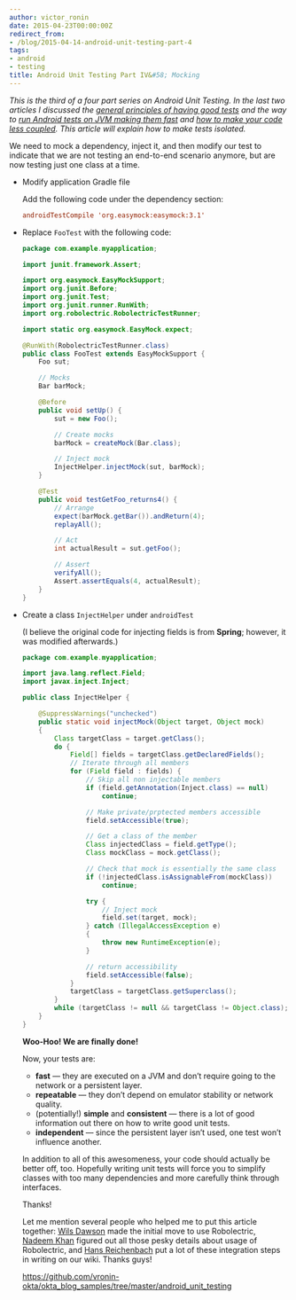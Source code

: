 ```yaml
---
author: victor_ronin
date: 2015-04-23T00:00:00Z
redirect_from:
- /blog/2015-04-14-android-unit-testing-part-4
tags:
- android
- testing
title: Android Unit Testing Part IV&#58; Mocking
---
```


*This is the third of a four part series on Android Unit Testing. In
the last two articles I discussed the [general principles of having
good
tests](https://www.okta.com/blog/2015/01/android-unit-testing-part-i-what-makes-strong-test-automation/)
and the way to [run Android tests on JVM making them
fast](/blog/2015/04/07/android-unit-testing-part-2) and [how to make
your code less coupled](/blog/2015/04/14/android-unit-testing-part-3).
This article will explain how to make tests isolated.*

We need to mock a dependency, inject it, and then modify our test to
indicate that we are not testing an end-to-end scenario anymore, but
are now testing just one class at a time.

-   Modify application Gradle file

    Add the following code under the dependency section:

    ~~~ conf
    androidTestCompile 'org.easymock:easymock:3.1'
    ~~~

-   Replace `FooTest` with the following code:

    ~~~ java
    package com.example.myapplication;

    import junit.framework.Assert;

    import org.easymock.EasyMockSupport;
    import org.junit.Before;
    import org.junit.Test;
    import org.junit.runner.RunWith;
    import org.robolectric.RobolectricTestRunner;

    import static org.easymock.EasyMock.expect;

    @RunWith(RobolectricTestRunner.class)
    public class FooTest extends EasyMockSupport {
        Foo sut;

        // Mocks
        Bar barMock;

        @Before
        public void setUp() {
            sut = new Foo();

            // Create mocks
            barMock = createMock(Bar.class);

            // Inject mock
            InjectHelper.injectMock(sut, barMock);
        }

        @Test
        public void testGetFoo_returns4() {
            // Arrange
            expect(barMock.getBar()).andReturn(4);
            replayAll();

            // Act
            int actualResult = sut.getFoo();

            // Assert
            verifyAll();
            Assert.assertEquals(4, actualResult);
        }
    }
    ~~~
-   Create a class `InjectHelper` under `androidTest`

    (I believe the original code for injecting fields is from **Spring**; however, it was modified afterwards.)

    ~~~ java
    package com.example.myapplication;

    import java.lang.reflect.Field;
    import javax.inject.Inject;

    public class InjectHelper {

        @SuppressWarnings("unchecked")
        public static void injectMock(Object target, Object mock)
        {
            Class targetClass = target.getClass();
            do {
                Field[] fields = targetClass.getDeclaredFields();
                // Iterate through all members
                for (Field field : fields) {
                    // Skip all non injectable members
                    if (field.getAnnotation(Inject.class) == null)
                        continue;

                    // Make private/prptected members accessible
                    field.setAccessible(true);

                    // Get a class of the member
                    Class injectedClass = field.getType();
                    Class mockClass = mock.getClass();

                    // Check that mock is essentially the same class
                    if (!injectedClass.isAssignableFrom(mockClass))
                        continue;

                    try {
                        // Inject mock
                        field.set(target, mock);
                    } catch (IllegalAccessException e)
                    {
                        throw new RuntimeException(e);
                    }

                    // return accessibility
                    field.setAccessible(false);
                }
                targetClass = targetClass.getSuperclass();
            }
            while (targetClass != null && targetClass != Object.class);
        }
    }
    ~~~

    **Woo-Hoo! We are finally done!**

    Now, your tests are:

    -   **fast** — they are executed on a JVM and don’t require going to the network or a persistent layer.
    -   **repeatable** — they don’t depend on emulator stability or network quality.
    -   (potentially!) **simple** and **consistent** — there is a lot of good information out there on how to write good unit tests.
    -   **independent** — since the persistent layer isn’t used, one test won’t influence another.

    In addition to all of this awesomeness, your code should actually be
    better off, too. Hopefully writing unit tests will force you to
    simplify classes with too many dependencies and more carefully think
    through interfaces.

    Thanks!

    Let me mention several people who helped me to put this article
    together: [Wils Dawson](https://www.linkedin.com/pub/william-dawson/43/140/837) made the initial move to use Robolectric,
    [Nadeem Khan](https://www.linkedin.com/in/nadeemlinkedin) figured out all those pesky details about usage of
    Robolectric, and [Hans Reichenbach](https://www.linkedin.com/pub/hans-reichenbach/20/94b/5b8) put a lot of these integration
    steps in writing on our wiki. Thanks guys!

    <https://github.com/vronin-okta/okta_blog_samples/tree/master/android_unit_testing>
